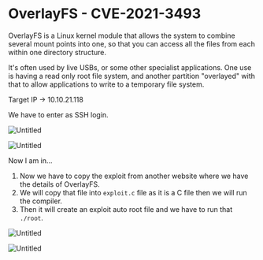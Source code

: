 # OverlayFS - CVE-2021-3493

OverlayFS is a Linux kernel module that allows the system to combine several mount points into one, so that you can access all the files from each within one directory structure.

It's often used by live USBs, or some other specialist applications. One use is having a read only root file system, and another partition "overlayed" with that to allow applications to write to a temporary file system.

Target IP → 10.10.21.118

We have to enter as SSH login.

![Untitled](OverlayFS%20-%20CVE-2021-3493%20b62b08b19ac84037843878446fef805d/Untitled.png)

![Untitled](OverlayFS%20-%20CVE-2021-3493%20b62b08b19ac84037843878446fef805d/Untitled%201.png)

Now I am in…

1. Now we have to copy the exploit from another website where we have the details of OverlayFS.
2. We will copy that file into `exploit.c` file as it is a C file then we will run the compiler.
3. Then it will create an exploit auto root file and we have to run that `./root`.

![Untitled](OverlayFS%20-%20CVE-2021-3493%20b62b08b19ac84037843878446fef805d/Untitled%202.png)

![Untitled](OverlayFS%20-%20CVE-2021-3493%20b62b08b19ac84037843878446fef805d/Untitled%203.png)
